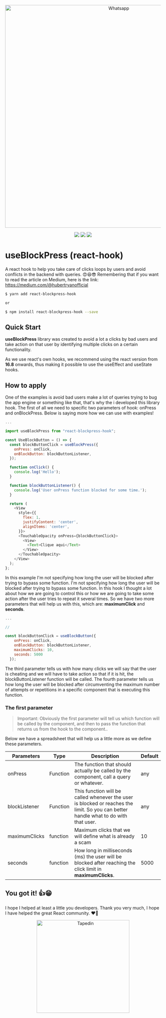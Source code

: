 <p align="center">
  <img src="https://imgur.com/s94Dk0j.png" width="720" title="Whatsapp">
</p>

<p align="center">
  <a href="https://opensource.org/licenses/MIT"><img src="https://img.shields.io/badge/License-MIT-blue.svg"></a>
  <a href="https://github.com/HubertRyanOfficial/react-blockpress-hook"><img src="https://img.shields.io/github/stars/HubertRyanOfficial/react-blockpress-hook"></a>
  <a href="https://www.npmjs.com/package/react-blockpress-hook"><img src="https://img.shields.io/npm/dm/react-blockpress-hook.svg"></a> 
</p>

# useBlockPress (react-hook)

A react hook to help you take care of clicks loops by users and avoid conflicts in the backend with queries. 😍😆😎
Remembering that if you want to read the article on Medium, here is the link: https://medium.com/@hubertryanofficial

```sh
$ yarn add react-blockpress-hook

or

$ npm install react-blockpress-hook --save
```

## Quick Start

**useBlockPress** library was created to avoid a lot a clicks by bad users and take action on that user by identifying multiple clicks on a certain functionality.

As we use react's own hooks, we recommend using the react version from **16.8** onwards, thus making it possible to use the useEffect and useState hooks.

## How to apply

One of the examples is avoid bad users make a lot of queries trying to bug the app engine or something like that, that's why the i developed this library hook. The first of all we need to specific two parameters of hook: onPress and onBlockPress. Below is saying more how we can use with examples!

```js
...

import useBlockPress from "react-blockpress-hook";

const UseBlockButton = () => {
  const blockButtonClick = useBlockPress({
    onPress: onClick,
    onBlockButton: blockButtonListener,
  });

  function onClick() {
    console.log('Hello');
  }

  function blockButtonListener() {
    console.log('User onPress function blocked for some time.');
  }

  return (
    <View
      style={{
        flex: 1,
        justifyContent: 'center',
        alignItems: 'center',
      }}>
      <TouchableOpacity onPress={blockButtonClick}>
        <View>
          <Text>Clique aqui</Text>
        </View>
      </TouchableOpacity>
    </View>
  );
};

```

In this example I'm not specifying how long the user will be blocked after trying to bypass some function. I'm not specifying how long the user will be blocked after trying to bypass some function. In this hook I thought a lot about how we are going to control this or how we are going to take some action after the user tries to repeat it several times. So we have two more parameters that will help us with this, which are: **maximumClick** and **seconds**.

```js
...

//

const blockButtonClick = useBlockButton({
    onPress: onClick,
    onBlockButton: blockButtonListener,
    maximumClicks: 10,
    seconds: 5000
  });

```

The third parameter tells us with how many clicks we will say that the user is cheating and we will have to take action so that if it is hit, the blockButtonListener function will be called. The fourth parameter tells us how long the user will be blocked after circumventing the maximum number of attempts or repetitions in a specific component that is executing this function.

### The first parameter

> Important: Obviously the first parameter will tell us which function will be called by the component, and then to pass the function that returns us from the hook to the component..

Below we have a spreadsheet that will help us a little more as we define these parameters.

| Parameters    | Type     | Description                                                                                                                         | Default |
| ------------- | -------- | ----------------------------------------------------------------------------------------------------------------------------------- | ------- |
| onPress       | Function | The function that should actually be called by the component, call a query or whatever.                                             | any     |
| blockListener | Function | This function will be called whenever the user is blocked or reaches the limit. So you can better handle what to do with that user. | any     |
| maximumClicks | function | Maximum clicks that we will define what is already a scam                                                                           | 10      |
| seconds       | function | How long in milliseconds (ms) the user will be blocked after reaching the click limit in **maximumClicks**.                         | 5000    |

## You got it! 👍😁

I hope I helped at least a little you developers.
Thank you very much, I hope I have helped the great React community. ❤🙌

<p align="center">
  <img src="https://imgur.com/nIAoYGc.png" width="300" title="Tapedin">
</p>
